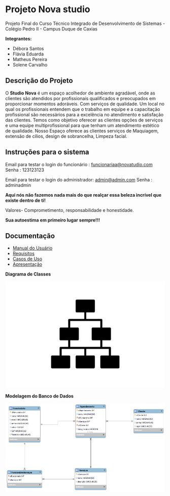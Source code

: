 # Projeto Nova studio  

Projeto Final do Curso Técnico Integrado de Desenvolvimento de Sistemas - Colégio Pedro II - Campus Duque de Caxias

**Integrantes:**
 - Débora Santos 
 - Flávia Eduarda
 - Matheus Pereira 
 - Solene Carvalho

 ## Descrição do Projeto

O **Studio Nova** é um espaço acolhedor de ambiente agradável, onde as clientes são atendidos por profissionais qualificados e preocupados em proporcionar momentos adoráveis. Com serviços de qualidade. Um local no qual os profissionais entendem que o trabalho em equipe e a capacitação profissional são necessários para a excelência no atendimento e satisfação das clientes.
Temos como objetivo oferecer as clientes opções de serviços e uma equipe multiprofissional para que tenham um atendimento estético de qualidade.
Nosso Espaço oferece as clientes serviços de  Maquiagem, extensão de cílios, design de sobrancelha, Limpeza facial.

 ## Instruções para o sistema 
 
 Email para testar o login do funcionário : funcionariaa@novatudio.com 
 Senha : 123123123
 
 Email para testar o login do administrador: admin@admin.com
 Senha : adminadmin
 
**Aqui nós não fazemos nada mais do que realçar essa beleza incrível que existe dentro de ti!**

Valores-
Comprometimento, responsabilidade e honestidade.

**Sua autoestima em primeiro lugar sempre!!!**

## Documentação

- [Manual do Usuário](manual.md)
- [Requisitos](requisitos.md)
- [Casos de Uso](casos-de-uso.md)
- [Apresentação](apresentacao.pdf)

**Diagrama de Classes**

![Diagramas de Classes](diagrama-exemplo.png)



**Modelagem do Banco de Dados**

![Diagrama de Banco de Dados](diagrama-de-banco-de-dados1.png)
